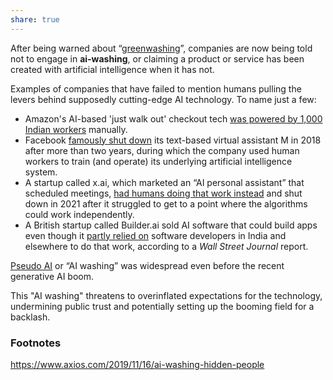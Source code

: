 ```yaml
---
share: true
---
```

After being warned about “[greenwashing](https://en.m.wikipedia.org/wiki/Greenwashing)”, companies are now being told not to engage in **ai-washing**, or claiming a product or service has been created with artificial intelligence when it has not.

Examples of companies that have failed to mention humans pulling the levers behind supposedly cutting-edge AI technology. To name just a few:
- Amazon's AI-based 'just walk out' checkout tech [was powered by 1,000 Indian workers](https://www.bloomberg.com/opinion/articles/2024-04-03/the-humans-behind-amazon-s-just-walk-out-technology-are-all-over-ai) manually.
- Facebook [famously shut down](https://www.theverge.com/2018/1/8/16856654/facebook-m-shutdown-bots-ai) its text-based virtual assistant M in 2018 after more than two years, during which the company used human workers to train (and operate) its underlying artificial intelligence system.
- A startup called x.ai, which marketed an “AI personal assistant” that scheduled meetings, [had humans doing that work instead](https://www.bloomberg.com/news/articles/2016-04-18/the-humans-hiding-behind-the-chatbots) and shut down in 2021 after it struggled to get to a point where the algorithms could work independently.
- A British startup called Builder.ai sold AI software that could build apps even though it [partly relied on](https://www.wsj.com/articles/ai-startup-boom-raises-questions-of-exaggerated-tech-savvy-11565775004) software developers in India and elsewhere to do that work, according to a _Wall Street Journal_ report. 

[Pseudo AI](https://www.forbes.com/sites/cognitiveworld/2020/04/04/artificial-or-human-intelligence-companies-faking-ai/) or “AI washing” was widespread even before the recent generative AI boom.

This "AI washing" threatens to overinflated expectations for the technology, undermining public trust and potentially setting up the booming field for a backlash.
### Footnotes
https://www.axios.com/2019/11/16/ai-washing-hidden-people

